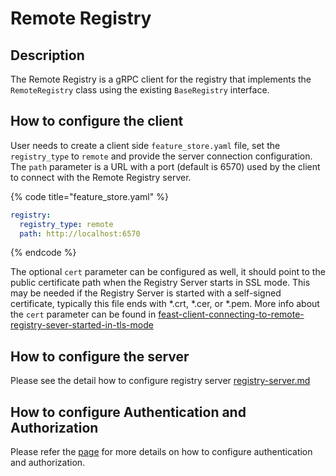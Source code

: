 # Remote Registry

## Description

The Remote Registry is a gRPC client for the registry that implements the `RemoteRegistry` class using the existing `BaseRegistry` interface.

## How to configure the client

User needs to create a client side `feature_store.yaml` file, set the `registry_type` to `remote` and provide the server connection configuration.
The `path` parameter is a URL with a port (default is 6570) used by the client to connect with the Remote Registry server.

{% code title="feature_store.yaml" %}
```yaml
registry:
  registry_type: remote
  path: http://localhost:6570
```
{% endcode %}

The optional `cert` parameter can be configured as well, it should point to the public certificate path when the Registry Server starts in SSL mode. This may be needed if the Registry Server is started with a self-signed certificate, typically this file ends with *.crt, *.cer, or *.pem.
More info about the `cert` parameter can be found in [feast-client-connecting-to-remote-registry-sever-started-in-tls-mode](../../how-to-guides/starting-feast-servers-tls-mode.md#feast-client-connecting-to-remote-registry-sever-started-in-tls-mode)

## How to configure the server

Please see the detail how to configure registry server [registry-server.md](../feature-servers/registry-server.md)

## How to configure Authentication and Authorization
Please refer the [page](./../../../docs/getting-started/concepts/permission.md) for more details on how to configure authentication and authorization.
